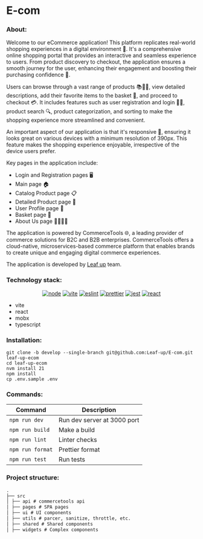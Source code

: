 # E-com

### About:

Welcome to our eCommerce application! This platform replicates real-world shopping experiences in a digital environment 🏪. It's a comprehensive online shopping portal that provides an interactive and seamless experience to users. From product discovery to checkout, the application ensures a smooth journey for the user, enhancing their engagement and boosting their purchasing confidence 🚀.

Users can browse through a vast range of products 📚👗👟, view detailed descriptions, add their favorite items to the basket 🛒, and proceed to checkout 💳. It includes features such as user registration and login 📝🔐, product search 🔍, product categorization, and sorting to make the shopping experience more streamlined and convenient.

An important aspect of our application is that it's responsive 📲, ensuring it looks great on various devices with a minimum resolution of 390px. This feature makes the shopping experience enjoyable, irrespective of the device users prefer.

Key pages in the application include:

- Login and Registration pages 🖥️
- Main page 🏠
- Catalog Product page 📋
- Detailed Product page 🔎
- User Profile page 👤
- Basket page 🛒
- About Us page 🙋‍♂️🙋‍♀️

The application is powered by CommerceTools 🌐, a leading provider of commerce solutions for B2C and B2B enterprises. CommerceTools offers a cloud-native, microservices-based commerce platform that enables brands to create unique and engaging digital commerce experiences.

The application is developed by [Leaf up](https://github.com/Leaf-up) team.

### Technology stack:

<div align="center">

[![node](https://img.shields.io/badge/node-21-blue?logo=nodedotjs)](#)
[![vite](https://img.shields.io/badge/vite-5.2-blue?logo=vite)](#)
[![eslint](https://img.shields.io/badge/eslint-8.57-blue?logo=eslint)](#)
[![prettier](https://img.shields.io/badge/prettier-3.2.5-blue?logo=prettier)](#)
[![jest](https://img.shields.io/badge/jest-29.7-blue?logo=jest)](#)
[![react](https://img.shields.io/badge/react-18.2-blue?logo=react)](#)

</div>

- vite
- react
- mobx
- typescript

### Installation:

```
git clone -b develop --single-branch git@github.com:Leaf-up/E-com.git leaf-up-ecom
cd leaf-up-ecom
nvm install 21
npm install
cp .env.sample .env
```

### Commands:

| Command          | Description                 |
| ---------------- | --------------------------- |
| `npm run dev`    | Run dev server at 3000 port |
| `npm run build`  | Make a build                |
| `npm run lint`   | Linter checks               |
| `npm run format` | Prettier format             |
| `npm run test`   | Run tests                   |

### Project structure:

```markdown
.
├── src
│ ├── api # commercetools api
│ ├── pages # SPA pages
│ ├── ui # UI components
│ ├── utils # parcer, sanitize, throttle, etc.
│ ├── shared # Shared components
│ ├── widgets # Complex components
```
